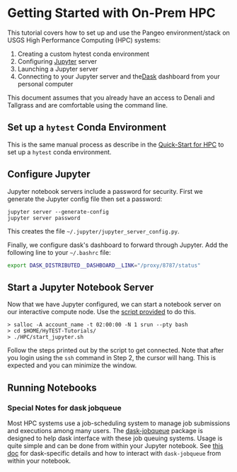 # Getting Started with On-Prem HPC

This tutorial covers how to set up and use the Pangeo environment/stack
on  USGS High Performance Computing (HPC) systems:

1) Creating a custom hytest conda environment
2) Configuring [Jupyter](https://jupyter.org/) server
3) Launching a Jupyter server
4) Connecting to your Jupyter server and the[Dask](https://dask.pydata.org/)
   dashboard from your personal computer

This document assumes that you already have an access to
Denali and Tallgrass and are comfortable using the command line.

## Set up a `hytest` Conda Environment

This is the same manual process as describe in the
[Quick-Start for HPC](./QuickStart-HPC.md#1b-set-up-a-hytest-conda-environment)
to set up a `hytest` conda environment.

## Configure Jupyter

Jupyter notebook servers include a password for security. First we generate the Jupyter config file then set a password:

```text
jupyter server --generate-config
jupyter server password
```

This creates the file `~/.jupyter/jupyter_server_config.py`.

Finally, we configure dask\'s dashboard to forward through
Jupyter.  Add the following line to your `~/.bashrc` file:

```sh
export DASK_DISTRIBUTED__DASHBOARD__LINK="/proxy/8787/status"
```

## Start a Jupyter Notebook Server

Now that we have Jupyter configured, we can start a notebook server on our interactive compute node. Use the [script provided](./start_jupyter.sh) to do this.

```text
> salloc -A account_name -t 02:00:00 -N 1 srun --pty bash
> cd $HOME/HyTEST-Tutorials/
> ./HPC/start_jupyter.sh
```

Follow the steps printed out by the script to get connected. Note that after you login using the `ssh` command in Step 2, the cursor will hang.  This is expected and you can minimize the window.

## Running Notebooks

### Special Notes for dask jobqueue

Most HPC systems use a job-scheduling system to manage job submissions
and executions among many users.
The [dask-jobqueue](http://dask-jobqueue.readthedocs.io) package is designed to help
dask interface with these job queuing systems. Usage is quite simple and can be done
from within your Jupyter notebook. See
[this doc](../Syllabus/L2/xx_dask-jobqueue.ipynb) for dask-specific details and how
to interact with `dask-jobqueue` from within your notebook.
